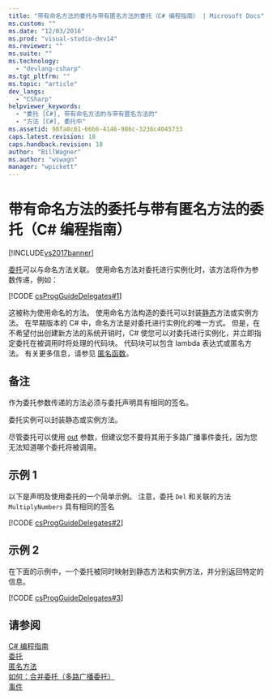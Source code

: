 ```yaml
---
title: "带有命名方法的委托与带有匿名方法的委托（C# 编程指南） | Microsoft Docs"
ms.custom: ""
ms.date: "12/03/2016"
ms.prod: "visual-studio-dev14"
ms.reviewer: ""
ms.suite: ""
ms.technology: 
  - "devlang-csharp"
ms.tgt_pltfrm: ""
ms.topic: "article"
dev_langs: 
  - "CSharp"
helpviewer_keywords: 
  - "委托 [C#], 带有命名方法的与带有匿名方法的"
  - "方法 [C#], 委托中"
ms.assetid: 98fa8c61-66b6-4146-986c-3236c4045733
caps.latest.revision: 18
caps.handback.revision: 18
author: "BillWagner"
ms.author: "wiwagn"
manager: "wpickett"
---
```

# 带有命名方法的委托与带有匿名方法的委托（C# 编程指南）
[!INCLUDE[vs2017banner](../../../csharp/includes/vs2017banner.md)]

[委托](../../../csharp/language-reference/keywords/delegate.md)可以与命名方法关联。  使用命名方法对委托进行实例化时，该方法将作为参数传递，例如：  
  
 [!CODE [csProgGuideDelegates#1](../CodeSnippet/VS_Snippets_VBCSharp/csProgGuideDelegates#1)]  
  
 这被称为使用命名的方法。  使用命名方法构造的委托可以封装[静态](../../../visual-basic/language-reference/modifiers/static.md)方法或实例方法。  在早期版本的 C\# 中，命名方法是对委托进行实例化的唯一方式。  但是，在不希望付出创建新方法的系统开销时，C\# 使您可以对委托进行实例化，并立即指定委托在被调用时将处理的代码块。  代码块可以包含 lambda 表达式或匿名方法。  有关更多信息，请参见 [匿名函数](../../../csharp/programming-guide/statements-expressions-operators/anonymous-functions.md)。  
  
## 备注  
 作为委托参数传递的方法必须与委托声明具有相同的签名。  
  
 委托实例可以封装静态或实例方法。  
  
 尽管委托可以使用 [out](../../../csharp/language-reference/keywords/out.md) 参数，但建议您不要将其用于多路广播事件委托，因为您无法知道哪个委托将被调用。  
  
## 示例 1  
 以下是声明及使用委托的一个简单示例。  注意，委托 `Del` 和关联的方法 `MultiplyNumbers` 具有相同的签名  
  
 [!CODE [csProgGuideDelegates#2](../CodeSnippet/VS_Snippets_VBCSharp/csProgGuideDelegates#2)]  
  
## 示例 2  
 在下面的示例中，一个委托被同时映射到静态方法和实例方法，并分别返回特定的信息。  
  
 [!CODE [csProgGuideDelegates#3](../CodeSnippet/VS_Snippets_VBCSharp/csProgGuideDelegates#3)]  
  
## 请参阅  
 [C\# 编程指南](../../../csharp/programming-guide/index.md)   
 [委托](../../../visual-basic/reference/command-line-compiler/index.md)   
 [匿名方法](../../../csharp/programming-guide/statements-expressions-operators/anonymous-methods.md)   
 [如何：合并委托（多路广播委托）](../Topic/How%20to:%20Combine%20Delegates%20\(Multicast%20Delegates\)\(C%23%20Programming%20Guide\).md)   
 [事件](../../../csharp/programming-guide/events/index.md)